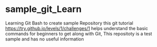 # sample_git_Learn
Learning Git Bash to create sample Repository
this git tutorial https://try.github.io/levels/1/challenges/1
helps understand the basic commands for beginners to get along with Git, This repositoty is a test sample and has no useful information
